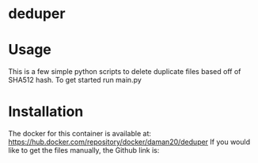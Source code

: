 # deduper
# Usage
This is a few simple python scripts to delete duplicate files based off of SHA512 hash. To get started run main.py
# Installation
The docker for this container is available at: https://hub.docker.com/repository/docker/daman20/deduper
If you would like to get the files manually, the Github link is: 
